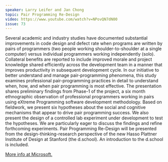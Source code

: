 ```yaml
---
speaker: Larry Leifer and Jan Chong
topic: Pair Programming Re-Design
video: https://www.youtube.com/watch?v=NPovQN7dN00
issue: 73
---
```


Several academic and industry studies have documented substantial improvements in code design and defect rate when programs are written by pairs of programmers (two people working shoulder-to-shoulder at a single computer) versus individual programmers working independently (solo). Collateral benefits are reported to include improved morale and project knowledge shared efficiently across the development team in a manner that improves productivity in subsequent development cycle. In our initiative to better understand and manage pair-programming phenomena, this study examines professional pair-programming practices in detail to understand when, how, and when pair programming is most effective. The presentation shares preliminary findings from Phase-1 of the project, a six month ethnographic observation of professional programmers working in pairs using eXtreme Programming software development methodology. Based on fieldwork, we present six hypotheses about the social and cognitive mechanisms that appear to drive pair programming success. We also present the design of a controlled lab experiment under development to test the hypotheses. We are particularly eager to discuss the findings and refine forthcoming experiments. Pair Programming Re-Design will be presented from the design-thinking-research perspective of the new Hasso Plattner Institute of Design at Stanford (the d.school). An introduction to the d.school is included.

[More info at Microsoft.](https://www.microsoft.com/en-us/research/video/pair-programming-re-design/)

